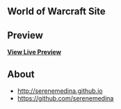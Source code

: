 ## World of Warcraft Site

## Preview

**[View Live Preview](https://serenemedina.github.io/)**

## About

* http://serenemedina.github.io
* https://github.com/serenemedina


